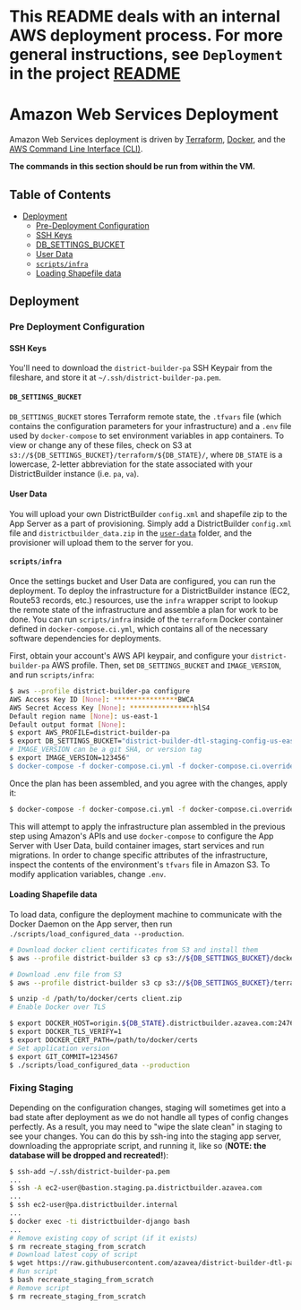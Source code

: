 # This README deals with an internal AWS deployment process. For more general instructions, see `Deployment` in the project [README](../README.markdown)

# Amazon Web Services Deployment

Amazon Web Services deployment is driven by [Terraform](https://terraform.io/), [Docker](https://www.docker.com/), and the [AWS Command Line Interface (CLI)](http://aws.amazon.com/cli/).

**The commands in this section should be run from within the VM.**

## Table of Contents

* [Deployment](#deployment)
    * [Pre-Deployment Configuration](#pre-deployment-configuration)
    * [SSH Keys](#ssh-keys)
    * [DB_SETTINGS_BUCKET](#db_settings_bucket)
    * [User Data](#user-data)
    * [`scripts/infra`](#scriptsinfra)
    * [Loading Shapefile data](#loading-shapefile-data)

## Deployment

### Pre Deployment Configuration

#### SSH Keys

You'll need to download the `district-builder-pa` SSH Keypair from the fileshare, and store it at `~/.ssh/district-builder-pa.pem`.

#### `DB_SETTINGS_BUCKET`

`DB_SETTINGS_BUCKET` stores Terraform remote state, the `.tfvars` file (which contains the configuration parameters for your infrastructure) and a `.env` file used by `docker-compose` to set environment variables in app containers. To view or change any of these files, check on S3 at `s3://${DB_SETTINGS_BUCKET}/terraform/${DB_STATE}/`, where `DB_STATE` is a lowercase, 2-letter abbreviation for the state associated with your DistrictBuilder instance (i.e. `pa`, `va`).

#### User Data

You will upload your own DistrictBuilder `config.xml` and shapefile zip to the App Server as a part of provisioning. Simply add a DistrictBuilder `config.xml` file and `districtbuilder_data.zip` in the [`user-data`](./user-data/) folder, and the provisioner will upload them to the server for you. 

#### `scripts/infra`
Once the settings bucket and User Data are configured, you can run the deployment. To deploy the infrastructure for a DistrictBuilder instance (EC2, Route53 records, etc.) resources, use the `infra` wrapper script to lookup the remote state of the infrastructure and assemble a plan for work to be done. You can run `scripts/infra` inside of the `terraform` Docker container defined in `docker-compose.ci.yml`, which contains all of the necessary software dependencies for deployments.

First, obtain your account's AWS API keypair, and configure your `district-builder-pa` AWS profile. Then, set `DB_SETTINGS_BUCKET` and `IMAGE_VERSION`, and run `scripts/infra`:


```bash
$ aws --profile district-builder-pa configure
AWS Access Key ID [None]: ****************BWCA 
AWS Secret Access Key [None]: ****************hlS4 
Default region name [None]: us-east-1 
Default output format [None]:
$ export AWS_PROFILE=district-builder-pa
$ export DB_SETTINGS_BUCKET="district-builder-dtl-staging-config-us-east-1"
# IMAGE_VERSION can be a git SHA, or version tag
$ export IMAGE_VERSION=123456"
$ docker-compose -f docker-compose.ci.yml -f docker-compose.ci.override.yml run --rm terraform ./scripts/infra plan
```

Once the plan has been assembled, and you agree with the changes, apply it:

```bash
$ docker-compose -f docker-compose.ci.yml -f docker-compose.ci.override.yml run --rm terraform ./scripts/infra apply
```

This will attempt to apply the infrastructure plan assembled in the previous step using Amazon's APIs and use `docker-compose` to configure the App Server with User Data, build container images, start services and run migrations. In order to change specific attributes of the infrastructure, inspect the contents of the environment's `tfvars` file in Amazon S3. To modify application variables, change `.env`.

#### Loading Shapefile data
To load data, configure the deployment machine to communicate with the Docker Daemon on the App server, then run `./scripts/load_configured_data --production`.

```bash
# Download docker client certificates from S3 and install them
$ aws --profile district-builder s3 cp s3://${DB_SETTINGS_BUCKET}/docker_certs/client/client.zip

# Download .env file from S3
$ aws --profile district-builder s3 cp s3://${DB_SETTINGS_BUCKET}/terraform/${DB_STATE}/.env .

$ unzip -d /path/to/docker/certs client.zip
# Enable Docker over TLS

$ export DOCKER_HOST=origin.${DB_STATE}.districtbuilder.azavea.com:2476
$ export DOCKER_TLS_VERIFY=1
$ export DOCKER_CERT_PATH=/path/to/docker/certs
# Set application version
$ export GIT_COMMIT=1234567
$ ./scripts/load_configured_data --production
```

### Fixing Staging
Depending on the configuration changes, staging will sometimes get into a bad state after deployment as we do not handle all types of config changes perfectly. As a result, you may need to "wipe the slate clean" in staging to see your changes. You can do this by ssh-ing into the staging app server, downloading the appropriate script, and running it, like so (**NOTE: the database will be dropped and recreated!**):

```bash
$ ssh-add ~/.ssh/district-builder-pa.pem
...
$ ssh -A ec2-user@bastion.staging.pa.districtbuilder.azavea.com
...
$ ssh ec2-user@pa.districtbuilder.internal
...
$ docker exec -ti districtbuilder-django bash
...
# Remove existing copy of script (if it exists)
$ rm recreate_staging_from_scratch
# Download latest copy of script
$ wget https://raw.githubusercontent.com/azavea/district-builder-dtl-pa/develop/scripts/recreate_staging_from_scratch
# Run script
$ bash recreate_staging_from_scratch
# Remove script
$ rm recreate_staging_from_scratch
```

